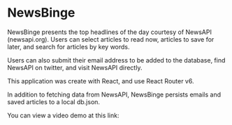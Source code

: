 # NewsBinge

NewsBinge presents the top headlines of the day courtesy of NewsAPI (newsapi.org). Users can select articles to read now, articles to save for later, and search for articles by key words.

Users can also submit their email address to be added to the database, find NewsAPI on twitter, and visit NewsAPI directly.

This application was create with React, and use React Router v6.

In addition to fetching data from NewsAPI, NewsBinge persists emails and saved articles to a local db.json.

You can view a video demo at this link:
